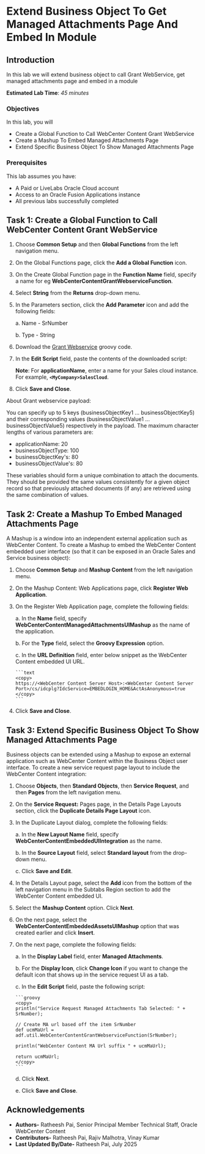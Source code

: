 # Extend Business Object To Get Managed Attachments Page And Embed In Module

## Introduction

In this lab we will extend business object to call Grant WebService, get managed attachments page and embed in a module

**Estimated Lab Time**: *45 minutes*

### Objectives

In this lab, you will

- Create a Global Function to Call WebCenter Content Grant WebService
- Create a Mashup To Embed Managed Attachments Page
- Extend Specific Business Object To Show Managed Attachments Page

### Prerequisites

This lab assumes you have:

- A Paid or LiveLabs Oracle Cloud account
- Access to an Oracle Fusion Applications instance
- All previous labs successfully completed

## Task 1: Create a Global Function to Call WebCenter Content Grant WebService

1. Choose **Common Setup** and then **Global Functions** from the left navigation menu.

2. On the Global Functions page, click the **Add a Global Function** icon.

3. On the Create Global Function page in the **Function Name** field, specify a name for eg  **WebCenterContentGrantWebserviceFunction**.

4. Select **String** from the **Returns** drop-down menu.

5. In the Parameters section, click the **Add Parameter** icon and add the following fields:

   a. Name - SrNumber

   b. Type - String

6. Download the [Grant Webservice](files/grant-ws.groovy) groovy code.

7. In the **Edit Script** field, paste the contents of the downloaded script:

   **Note**:
   For **applicationName**, enter a name for your Sales cloud instance. For example, **`<MyCompany>SalesCloud`**.

8. Click **Save and Close**.

About Grant webservice payload:

You can specify up to 5 keys (businessObjectKey1 ... businessObjectKey5) and their corresponding values (businessObjectValue1 ... businessObjectValue5) respectively in the payload. The maximum character lengths of various parameters are:

- applicationName: 20
- businessObjectType: 100
- businessObjectKey's: 80
- businessObjectValue's: 80

These variables should form a unique combination to attach the documents. They should be provided the same values consistently for a given object record so that previously attached documents (if any) are retrieved using the same combination of values.

## Task 2: Create a Mashup To Embed Managed Attachments Page

A Mashup is a window into an independent external application such as WebCenter Content. To create a Mashup to embed the WebCenter Content embedded user interface (so that it can be exposed in an Oracle Sales and Service business object):

1. Choose **Common Setup** and **Mashup Content** from the left navigation menu.

2. On the Mashup Content: Web Applications page, click **Register Web Application**.

3. On the Register Web Application page, complete the following fields:

   a.  In the **Name** field, specify **WebCenterContentManagedAttachmentsUIMashup** as the name of the application.

   b.  For the **Type** field, select the **Groovy Expression** option.

   c.  In the **URL Definition** field, enter below snippet as the WebCenter Content embedded UI URL.

       ```text
       <copy>
       https://<WebCenter Content Server Host>:<WebCenter Content Server Port>/cs/idcplg?IdcService=EMBEDLOGIN_HOME&ActAsAnonymous=true
       </copy>
       ```

4. Click **Save and Close**.

## Task 3: Extend Specific Business Object To Show Managed Attachments Page

Business objects can be extended using a Mashup to expose an external application such as WebCenter Content within the Business Object user interface. To create a new service request page layout to include the WebCenter Content integration:

1. Choose **Objects**, then **Standard Objects**, then **Service Request**, and then **Pages** from the left navigation menu.

2. On the **Service Request:** Pages page, in the Details Page Layouts section, click the **Duplicate Details Page Layout** icon.

3. In the Duplicate Layout dialog, complete the following fields:

   a.  In the **New Layout Name** field, specify **WebCenterContentEmbeddedUIIntegration** as the name.

   b.  In the **Source Layout** field, select **Standard layout** from the drop-down menu.

   c.  Click **Save and Edit**.

4. In the Details Layout page, select the **Add** icon from the bottom of the left navigation menu in the Subtabs Region section to add the WebCenter Content embedded UI.

5. Select the **Mashup Content** option. Click **Next**.

6. On the next page, select the **WebCenterContentEmbeddedAssetsUIMashup** option that was created earlier and click **Insert**.

7. On the next page, complete the following fields:

   a.  In the **Display Label** field, enter **Managed Attachments**.

   b.  For the **Display Icon**, click **Change Icon** if you want to change the default icon that shows up in the service request UI as a tab.

   c.  In the **Edit Script** field, paste the following script:

       ```groovy
       <copy>
       println("Service Request Managed Attachments Tab Selected: " + SrNumber);

       // Create MA url based off the item SrNumber
       def ucmMaUrl = adf.util.WebCenterContentGrantWebserviceFunction(SrNumber);

       println("WebCenter Content MA Url suffix " + ucmMaUrl);

       return ucmMaUrl;
       </copy>
       ```

   d.  Click **Next**.

   e.  Click **Save and Close**.

## Acknowledgements

- **Authors-** Ratheesh Pai, Senior Principal Member Technical Staff, Oracle WebCenter Content
- **Contributors-** Ratheesh Pai, Rajiv Malhotra, Vinay Kumar
- **Last Updated By/Date-** Ratheesh Pai, July 2025
